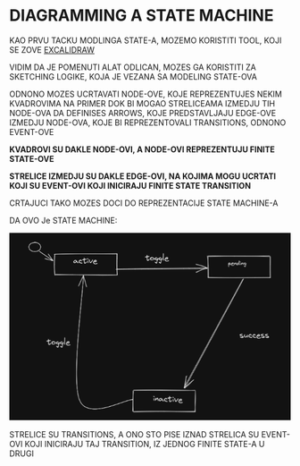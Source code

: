 # DIAGRAMMING A STATE MACHINE

KAO PRVU TACKU MODLINGA STATE-A, MOZEMO KORISTITI TOOL, KOJI SE ZOVE [EXCALIDRAW](https://excalidraw.com/)

VIDIM DA JE POMENUTI ALAT ODLICAN, MOZES GA KORISTITI ZA SKETCHING LOGIKE, KOJA JE VEZANA SA MODELING STATE-OVA

ODNONO MOZES UCRTAVATI NODE-OVE, KOJE REPREZENTUJES NEKIM KVADROVIMA NA PRIMER DOK BI MOGAO STRELICEAMA IZMEDJU TIH NODE-OVA DA DEFINISES ARROWS, KOJE PREDSTAVLJAJU EDGE-OVE IZMEDJU NODE-OVA, KOJE BI REPREZENTOVALI TRANSITIONS, ODNONO EVENT-OVE

**KVADROVI SU DAKLE NODE-OVI, A NODE-OVI REPREZENTUJU FINITE STATE-OVE**

**STRELICE IZMEDJU SU DAKLE EDGE-OVI, NA KOJIMA MOGU UCRTATI KOJI SU EVENT-OVI KOJI INICIRAJU FINITE STATE TRANSITION**

CRTAJUCI TAKO MOZES DOCI DO REPREZENTACIJE STATE MACHINE-A

DA OVO Je STATE MACHINE:

![state machine](images/Screenshot%20from%202021-06-18%2018-25-43.png)

STRELICE SU TRANSITIONS, A ONO STO PISE IZNAD STRELICA SU EVENT-OVI KOJI INICIRAJU TAJ TRANSITION, IZ JEDNOG FINITE STATE-A U DRUGI
